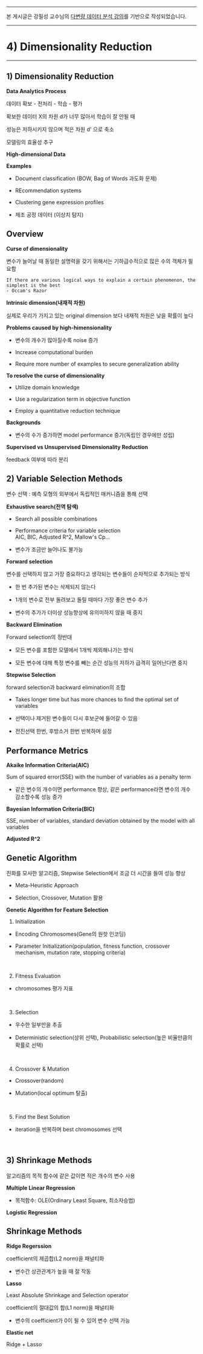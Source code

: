 
---

본 게시글은 강필성 교수님의 [다변량 데이터 분석 강의](https://www.youtube.com/watch?v=o9uEVxzFeR0&list=PLetSlH8YjIfWKLpMp-r6enJvnk6L93wz2&index=1)를 기반으로 작성되었습니다.

---

# 4) Dimensionality Reduction
---

## 1) Dimensionality Reduction

**Data Analytics Process**

데이터 확보 - 전처리 - 학습 - 평가

확보한 데이터 X의 차원 d가 너무 많아서 학습이 잘 안될 때

성능은 저하시키지 않으며 적은 차원 d' 으로 축소

모델링의 효율성 추구

**High-dimensional Data**

**Examples**

* Document classification (BOW, Bag of Words 과도화 문제)

* REcommendation systems

* Clustering gene expression profiles

* 제조 공정 데이터 (이상치 탐지)

## Overview

**Curse of dimensionality**

변수가 늘어날 때 동일한 설명력을 갖기 위해서는 기하급수적으로 많은 수의 객체가 필요함

```
If there are various logical ways to explain a certain phenomenon, the simplest is the best
- Occam's Razor
```

**Intrinsic dimension(내재적 차원)**

실제로 우리가 가지고 있는 original dimension 보다 내재적 차원은 낮을 확률이 높다

**Problems caused by high-himensionality**

* 변수의 개수가 많아질수록 noise 증가

* Increase computational burden

* Require more number of examples to secure generalization ability

**To resolve the curse of dimensionality**

* Utilize domain knowledge

* Use a regularization term in objective function

* Employ a quantitative reduction technique

**Backgrounds**

* 변수의 수가 증가하면 model performance 증가(독립인 경우에만 성립)

**Supervised vs Unsupervised Dimensionality Reduction**

feedback 여부에 따라 분리

## 2) Variable Selection Methods

변수 선택 : 예측 모형의 외부에서 독립적인 매커니즘을 통해 선택

**Exhaustive search(전역 탐색)**

* Search all possible combinations

* Performance criteria for variable selection<br/>AIC, BIC, Adjusted R^2, Mallow's Cp...

* 변수가 조금만 늘어나도 불가능

**Forward selection**

변수를 선택하지 않고 가장 중요하다고 생각되는 변수들이 순차적으로 추가되는 방식

* 한 번 추가된 변수는 삭제되지 않는다

* 1개의 변수로 전부 돌려보고 돌릴 때마다 가장 좋은 변수 추가

* 변수의 추가가 더이상 성능향상에 유의미하지 않을 때 중지

**Backward Elimination**

Forward selection의 정반대

* 모든 변수를 포함한 모델에서 1개씩 제외해나가는 방식

* 모든 변수에 대해 특정 변수를 빼는 순간 성능의 저하가 급격히 일어난다면 중지

**Stepwise Selection**

forward selection과 backward elimination의 조합

* Takes longer time but has more chances to find the optimal set of variables

* 선택이나 제거된 변수들이 다시 후보군에 들어갈 수 있음

* 전진선택 한번, 후방소거 한번 반복하며 설정

## Performance Metrics

**Akaike Information Criteria(AIC)**

Sum of squared error(SSE) with the number of variables as a penalty term

* 같은 변수의 개수이면 performance 향상, 같은 performance라면 변수의 개수 감소할수록 성능 증가

**Bayesian Information Criteria(BIC)**

SSE, number of variables, standard deviation obtained by the model with all variables

**Adjusted R^2**

## Genetic Algorithm

진화를 모사한 알고리즘, Stepwise Selection에서 조금 더 시간을 들여 성능 향상

* Meta-Heuristic Approach

* Selection, Crossover, Mutation 활용

**Genetic Algorithm for Feature Selection**

1. Initialization

* Encoding Chromosomes(Gene의 원핫 인코딩)

* Parameter Initialization(population, fitness function, crossover mechanism, mutation rate, stopping criteria)

<br/>

2. Fitness Evaluation

* chromosomes 평가 지표

<br/>

3. Selection

* 우수한 일부만을 추출

* Deterministic selection(상위 선택), Probabilistic selection(높은 비율만큼의 확률로 선택)

<br/>

4. Crossover & Mutation

* Crossover(random)

* Mutation(local optimum 탈출)

<br/>

5. Find the Best Solution

* iteration을 반복하며 best chromosomes 선택

<br/>

## 3) Shrinkage Methods

알고리즘의 목적 함수에 같은 값이면 적은 개수의 변수 사용

**Multiple Linear Regression**

* 목적함수: OLE(Ordinary Least Square, 최소자승법)

**Logistic Regression**

## Shrinkage Methods

**Ridge Regerssion**

coefficient의 제곱합(L2 norm)을 패널티화

* 변수간 상관관계가 높을 때 잘 작동

**Lasso**

Least Absolute Shrinkage and Selection operator

coefficient의 절대값의 합(L1 norm)을 패널티화

* 변수의 coefficient가 0이 될 수 있어 변수 선택 가능

**Elastic net**

Ridge + Lasso

